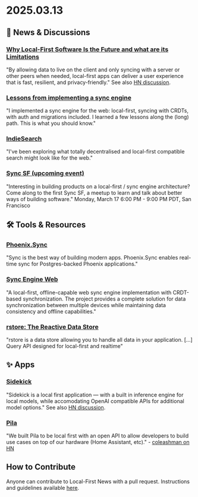 # 2025.03.13

## 📰 News & Discussions

### [Why Local-First Software Is the Future and what are its Limitations](https://rxdb.info/articles/local-first-future.html)
"By allowing data to live on the client and only syncing with a server or other peers when needed, local-first apps can deliver a user experience that is fast, resilient, and privacy-friendly." See also [HN discussion](https://news.ycombinator.com/item?id=43289885).

### [Lessons from implementing a sync engine](https://sandromaglione.com/newsletter/lessons-from-implementing-a-sync-engine)
"I implemented a sync engine for the web: local-first, syncing with CRDTs, with auth and migrations included. I learned a few lessons along the (long) path. This is what you should know."

### [IndieSearch](https://www.byjp.me/posts/indiesearch/)
"I've been exploring what totally decentralised and local-first compatible search might look like for the web."

### [Sync SF (upcoming event)](https://lu.ma/sync-sf)
"Interesting in building products on a local-first / sync engine architecture? Come along to the first Sync SF, a meetup to learn and talk about better ways of building software." Monday, March 17 6:00 PM - 9:00 PM PDT, San Francisco


## 🛠️ Tools & Resources

### [Phoenix.Sync](https://hexdocs.pm/phoenix_sync/readme.html)
"Sync is the best way of building modern apps. Phoenix.Sync enables real-time sync for Postgres-backed Phoenix applications."

### [Sync Engine Web](https://github.com/typeonce-dev/sync-engine-web)
"A local-first, offline-capable web sync engine implementation with CRDT-based synchronization. The project provides a complete solution for data synchronization between multiple devices while maintaining data consistency and offline capabilities."

### [rstore: The Reactive Data Store](https://rstore.akryum.dev/)
"rstore is a data store allowing you to handle all data in your application. [...] Query API designed for local-first and realtime"


## ✨ Apps

### [Sidekick](https://github.com/johnbean393/Sidekick)
"Sidekick is a local first application –– with a built in inference engine for local models, while accomodating OpenAI compatible APIs for additional model options." See also [HN discussion](https://news.ycombinator.com/item?id=43307159).

### [Pila](https://pilaenergy.com/)
"We built Pila to be local first with an open API to allow developers to build use cases on top of our hardware (Home Assistant, etc)." - [coleashman on HN](https://news.ycombinator.com/item?id=43333661)


## How to Contribute
Anyone can contribute to Local-First News with a pull request. Instructions and guidelines available [here](https://github.com/localfirstnews/localfirstnews).
